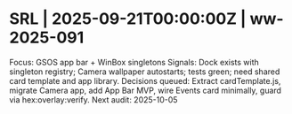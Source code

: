 # SRL | 2025-09-21T00:00:00Z | ww-2025-091

Focus: GSOS app bar + WinBox singletons
Signals: Dock exists with singleton registry; Camera wallpaper autostarts; tests green; need shared card template and app library.
Decisions queued: Extract cardTemplate.js, migrate Camera app, add App Bar MVP, wire Events card minimally, guard via hex:overlay:verify.
Next audit: 2025-10-05
